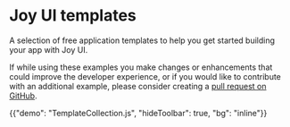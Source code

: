 # Joy UI templates

<p class="description">A selection of free application templates to help you get started building your app with Joy UI.</p>

If while using these examples you make changes or enhancements that could improve the developer experience, or if you would like to contribute with an additional example, please consider creating a [pull request on GitHub](https://github.com/mui/material-ui/pulls).

{{"demo": "TemplateCollection.js", "hideToolbar": true, "bg": "inline"}}
